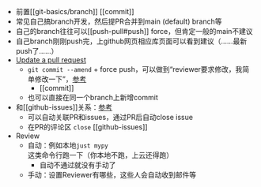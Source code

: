 - 前置[[git-basics/branch]] [[commit]]
- 常见自己搞branch开发，然后提PR合并到main (default) branch等
- 自己的branch往往可以[[push-pull#push]] force，但肯定一般的main不建议
- 自己branch刚刚push完，上github网页相应库页面可以看到建议（……最新push了……）
- [Update a pull request](https://www.burntfen.com/2015-10-30/how-to-amend-a-commit-on-a-github-pull-request)
  - `git commit --amend` + force push，可以做到“reviewer要求修改，我简单修改一下”，[参考](https://shengyu7697.github.io/github-update-pull-request/)
    - [[commit]]
  - 也可以直接在同一个branch上新增commit
- 和[[github-issues]]关系：[参考](https://docs.github.com/en/issues/tracking-your-work-with-issues/linking-a-pull-request-to-an-issue)
  - 可以自动关联PR和issues，通过PR后自动close issue
  - 在PR的评论区 `close` [[github-issues]]
- Review
  - 自动：例如本地`just mypy`这类命令行跑一下（你本地不跑，上云还得跑）
    - 自动不通过就没有手动了
  - 手动：设置Reviewer有哪些，这些人会自动收到邮件等